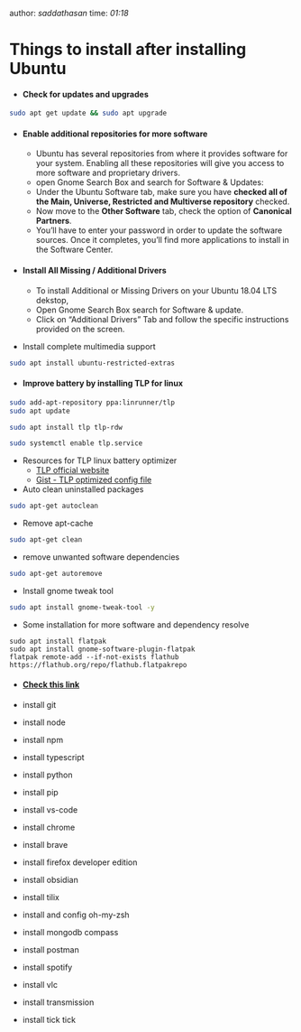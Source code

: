 author: *saddathasan*
time: *01:18*



# Things to install after installing Ubuntu


- #### Check for updates and upgrades
```bash
sudo apt get update && sudo apt upgrade
```

- #### Enable additional repositories for more software
	- Ubuntu has several repositories from where it provides software for your system. Enabling all these repositories will give you access to more software and proprietary drivers.
	- open Gnome Search Box and search for Software & Updates:
	- Under the Ubuntu Software tab, make sure you have **checked all of the Main, Universe, Restricted and Multiverse repository** checked.
	- Now move to the **Other Software** tab, check the option of **Canonical Partners**.
	- You’ll have to enter your password in order to update the software sources. Once it completes, you’ll find more applications to install in the Software Center.

- #### Install All Missing / Additional Drivers
	- To install Additional or Missing Drivers on your Ubuntu 18.04 LTS  dekstop,
	- Open Gnome Search Box search for Software & update.
	- Click on “Additional Drivers” Tab and follow the specific instructions provided on the screen.
	
- Install complete multimedia support
```bash
sudo apt install ubuntu-restricted-extras
```
- #### Improve battery by installing TLP for linux
```bash
sudo add-apt-repository ppa:linrunner/tlp
sudo apt update

sudo apt install tlp tlp-rdw

sudo systemctl enable tlp.service
```

- Resources for TLP linux battery optimizer 
	- [TLP official website](https://linrunner.de/tlp/installation/ubuntu.html)
	- [Gist - TLP optimized config file](https://gist.github.com/pauloromeira/787c75d83777098453f5c2ed7eafa42a)
- Auto clean uninstalled packages
```bash
sudo apt-get autoclean
```
- Remove apt-cache
```bash
sudo apt-get clean
```
- remove unwanted software dependencies 
```bash
sudo apt-get autoremove
```
- Install gnome tweak tool 
```bash
sudo apt install gnome-tweak-tool -y
```
- Some installation for more software and dependency resolve 
```
sudo apt install flatpak
sudo apt install gnome-software-plugin-flatpak
flatpak remote-add --if-not-exists flathub https://flathub.org/repo/flathub.flatpakrepo
```
- #### [Check this link](https://itsfoss.com/things-to-do-after-installing-ubuntu-22-04/)
  
- install git
- install node
- install npm
- install typescript
- install python
- install pip
- install vs-code 
- install chrome
- install brave
- install firefox developer edition
- install obsidian
- install tilix
- install and config oh-my-zsh
- install mongodb compass
- install postman 
- install spotify 
- install vlc 
- install transmission 
- install tick tick 

